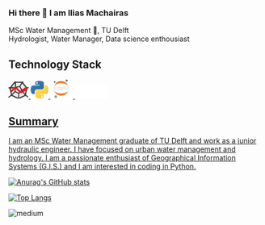 ### Hi there 👋 I am Ilias Machairas
MSc Water Management 🌊, TU Delft <br/>
Hydrologist, Water Manager, Data science enthousiast

## Technology Stack

<a href="https://www.spyder-ide.org/" target="_blank"> <img alt ='Spyder'  src='Images\spyder_crop.png' width=40>
<a href="https://www.python.org/ " target="_blank"> <img alt ='Python'  src='Images\Python.png' width=35>
<a href="https://jupyter.org/ " target="_blank"> <img alt ='Jupyter Notebook'  src='Images\jupyter_notebook_V3_white.png' width=45>
<a href="https://www.latex-project.org/" target="_blank"> <img alt ='LaTeX'  src='Images\Latex_white.png' width=65>
 
## Summary
 
I am an MSc Water Management graduate of TU Delft and work as a junior hydraulic engineer. I have focused on urban water management and hydrology. I am a passionate enthusiast of Geographical Information Systems (G.I.S.) and I am interested in coding in Python. 
  
[![Anurag's GitHub stats](https://github-readme-stats.vercel.app/api?username=iliasmachairas&show_icons=true&theme=dark)](https://github.com/anuraghazra/github-readme-stats)
<!--
**iliasmachairas/iliasmachairas** is a ✨ _special_ ✨ repository because its `README.md` (this file) appears on your GitHub profile.

Here are some ideas to get you started:

- 🔭 I’m currently working on ...
- 🌱 I’m currently learning ...
- 👯 I’m looking to collaborate on ...
- 🤔 I’m looking for help with ...
- 💬 Ask me about ...
- 📫 How to reach me: ...
- 😄 Pronouns: ...
- ⚡ Fun fact: ...
-->

[![Top Langs](https://github-readme-stats.vercel.app/api/top-langs/?username=iliasmachairas&layout=compact)](https://github.com/anuraghazra/github-readme-stats)

<a href="https://www.linkedin.com/in/iliasmachairas/">
  <img align="left" alt="medium" src="https://img.shields.io/badge/LinkedIn-0077B5?style=for-the-badge&logo=linkedin&logoColor=white" />
